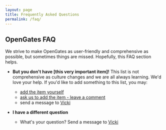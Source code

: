 ```yaml
---
layout: page
title: Frequently Asked Questions
permalink: /faq/
---
```


## OpenGates FAQ
We strive to make OpenGates as user-friendly and comprehensive as possible, but sometimes things are missed. Hopefully, this FAQ section helps.

- **But you don't have [this very important item]!**
This list is not comprehensive as culture changes and we are all always learning. We'd love your help. If you'd like to add something to this list, you may:
    - [add the item yourself](https://github.com/VickiLanger/OpenGates/issues/1)
    - [ask us to add the item - leave a comment](https://github.com/VickiLanger/OpenGates/issues/1)
    - send a message to
[Vicki](https://twitter.com/messages/compose?recipient_id=703775726365966336&text=Can%20you%20add%20this%20to%20the%20AntiGatekeeping%20checklist:%C2%A0)

- **I have a different question**
    - What's your question? Send a message to [Vicki](https://twitter.com/messages/compose?recipient_id=703775726365966336&text=Question%20about%20AntiGatekeeping%20checklist:%C2%A0)